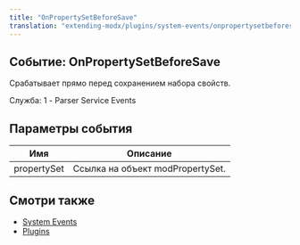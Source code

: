 ```yaml
---
title: "OnPropertySetBeforeSave"
translation: "extending-modx/plugins/system-events/onpropertysetbeforesave"
---
```


## Событие: OnPropertySetBeforeSave

Срабатывает прямо перед сохранением набора свойств.

Служба: 1 - Parser Service Events

## Параметры события

| Имя         | Описание                         |
| ----------- | -------------------------------- |
| propertySet | Ссылка на объект modPropertySet. |

## Смотри также

- [System Events](extending-modx/plugins/system-events "System Events")
- [Plugins](extending-modx/plugins "Plugins")
